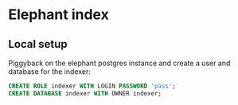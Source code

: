 # Elephant index

## Local setup

Piggyback on the elephant postgres instance and create a user and database for the indexer:

``` sql
CREATE ROLE indexer WITH LOGIN PASSWORD 'pass';
CREATE DATABASE indexer WITH OWNER indexer;
```



